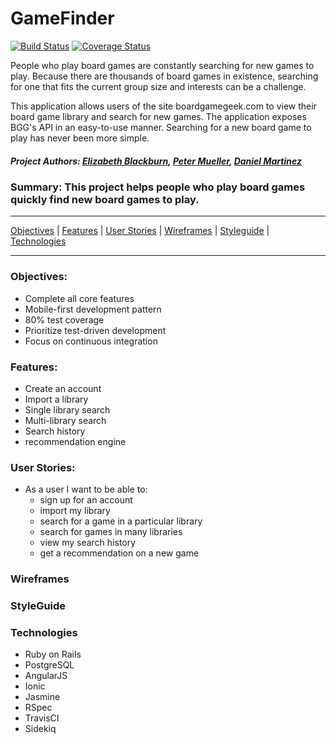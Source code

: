 # GameFinder

[![Build Status](https://travis-ci.org/cbus-sea-lions-2015/GameFinder.svg?branch=master)](https://travis-ci.org/cbus-sea-lions-2015/GameFinder)
[![Coverage Status](https://coveralls.io/repos/cbus-sea-lions-2015/GameFinder/badge.svg)](https://coveralls.io/r/cbus-sea-lions-2015/GameFinder)

People who play board games are constantly searching for new games to play. Because there are thousands of board games in existence, searching for one that fits the current group size and interests can be a challenge.

This application allows users of the site boardgamegeek.com to view their board game library and search for new games. The application exposes BGG's API in an easy-to-use manner. Searching for a new board game to play has never been more simple.

##### Project Authors: [Elizabeth Blackburn](http://github.com/cbelizabeth), [Peter Mueller](http://github.com/felix-starman), [Daniel Martinez](http://github.com/mdmartinez)

### Summary: This project helps people who play board games quickly find new board games to play.

---

[Objectives](#objectives) | [Features](#features) | [User Stories](#user_stories) | [Wireframes](#wireframes) | [Styleguide](#styleguide) | [Technologies](#technologies)

---

### <a name="objectives"></a>Objectives:
  - Complete all core features
  - Mobile-first development pattern
  - 80% test coverage
  - Prioritize test-driven development
  - Focus on continuous integration

### <a name="features"></a>Features:
  - Create an account
  - Import a library
  - Single library search
  - Multi-library search
  - Search history
  - recommendation engine

### <a name="user_stories"></a>User Stories:
  - As a user I want to be able to:
    - sign up for an account
    - import my library
    - search for a game in a particular library
    - search for games in many libraries
    - view my search history
    - get a recommendation on a new game

### <a name="wireframes"></a>Wireframes

### <a name="styleguide"></a>StyleGuide

### <a name="technologies"></a>Technologies
  - Ruby on Rails
  - PostgreSQL
  - AngularJS
  - Ionic
  - Jasmine
  - RSpec
  - TravisCI
  - Sidekiq